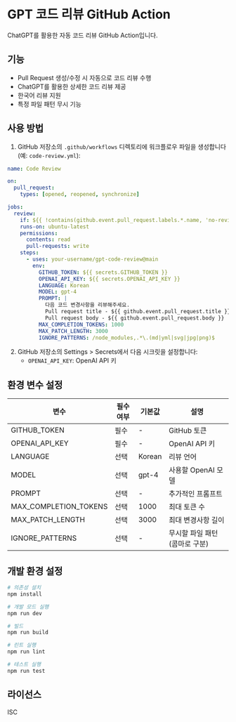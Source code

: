 # GPT 코드 리뷰 GitHub Action

ChatGPT를 활용한 자동 코드 리뷰 GitHub Action입니다.

## 기능

- Pull Request 생성/수정 시 자동으로 코드 리뷰 수행
- ChatGPT를 활용한 상세한 코드 리뷰 제공
- 한국어 리뷰 지원
- 특정 파일 패턴 무시 기능

## 사용 방법

1. GitHub 저장소의 `.github/workflows` 디렉토리에 워크플로우 파일을 생성합니다 (예: `code-review.yml`):

```yaml
name: Code Review

on:
  pull_request:
    types: [opened, reopened, synchronize]

jobs:
  review:
    if: ${{ !contains(github.event.pull_request.labels.*.name, 'no-review') }}
    runs-on: ubuntu-latest
    permissions:
      contents: read
      pull-requests: write
    steps:
      - uses: your-username/gpt-code-review@main
        env:
          GITHUB_TOKEN: ${{ secrets.GITHUB_TOKEN }}
          OPENAI_API_KEY: ${{ secrets.OPENAI_API_KEY }}
          LANGUAGE: Korean
          MODEL: gpt-4
          PROMPT: |
            다음 코드 변경사항을 리뷰해주세요.
            Pull request title - ${{ github.event.pull_request.title }}
            Pull request body - ${{ github.event.pull_request.body }}
          MAX_COMPLETION_TOKENS: 1000
          MAX_PATCH_LENGTH: 3000
          IGNORE_PATTERNS: /node_modules,.*\.(md|yml|svg|jpg|png)$
```

2. GitHub 저장소의 Settings > Secrets에서 다음 시크릿을 설정합니다:
   - `OPENAI_API_KEY`: OpenAI API 키

## 환경 변수 설정

| 변수 | 필수 여부 | 기본값 | 설명 |
|------|-----------|--------|------|
| GITHUB_TOKEN | 필수 | - | GitHub 토큰 |
| OPENAI_API_KEY | 필수 | - | OpenAI API 키 |
| LANGUAGE | 선택 | Korean | 리뷰 언어 |
| MODEL | 선택 | gpt-4 | 사용할 OpenAI 모델 |
| PROMPT | 선택 | - | 추가적인 프롬프트 |
| MAX_COMPLETION_TOKENS | 선택 | 1000 | 최대 토큰 수 |
| MAX_PATCH_LENGTH | 선택 | 3000 | 최대 변경사항 길이 |
| IGNORE_PATTERNS | 선택 | - | 무시할 파일 패턴 (콤마로 구분) |

## 개발 환경 설정

```bash
# 의존성 설치
npm install

# 개발 모드 실행
npm run dev

# 빌드
npm run build

# 린트 실행
npm run lint

# 테스트 실행
npm run test
```

## 라이선스

ISC
